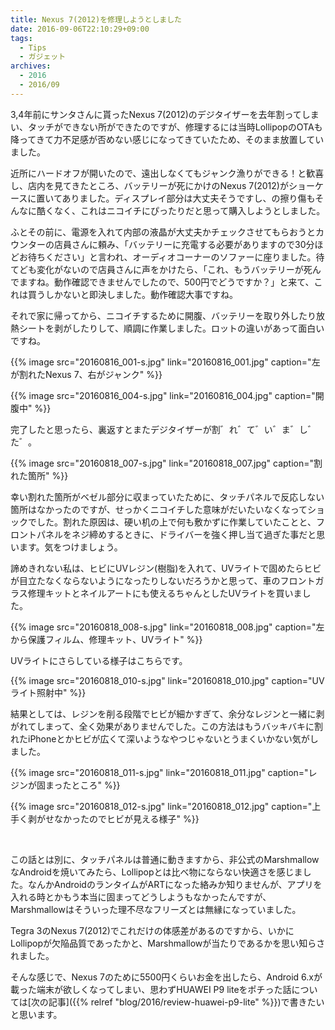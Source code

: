 ```yaml
---
title: Nexus 7(2012)を修理しようとしました
date: 2016-09-06T22:10:29+09:00
tags:
  - Tips
  - ガジェット
archives:
  - 2016
  - 2016/09
---
```


3,4年前にサンタさんに貰ったNexus 7(2012)のデジタイザーを去年割ってしまい、タッチができない所ができたのですが、修理するには当時LollipopのOTAも降ってきて力不足感が否めない感じになってきていたため、そのまま放置していました。

近所にハードオフが開いたので、遠出しなくてもジャンク漁りができる！と歓喜し、店内を見てきたところ、バッテリーが死にかけのNexus 7(2012)がショーケースに置いてありました。ディスプレイ部分は大丈夫そうですし、の擦り傷もそんなに酷くなく、これはニコイチにぴったりだと思って購入しようとしました。

ふとその前に、電源を入れて内部の液晶が大丈夫かチェックさせてもらおうとカウンターの店員さんに頼み、「バッテリーに充電する必要がありますので30分ほどお待ちください」と言われ、オーディオコーナーのソファーに座りました。待てども変化がないので店員さんに声をかけたら、「これ、もうバッテリーが死んでますね。動作確認できませんでしたので、500円でどうですか？」と来て、これは買うしかないと即決しました。動作確認大事ですね。

それで家に帰ってから、ニコイチするために開腹、バッテリーを取り外したり放熱シートを剥がしたりして、順調に作業しました。ロットの違いがあって面白いですね。

{{% image src="20160816_001-s.jpg" link="20160816_001.jpg" caption="左が割れたNexus 7、右がジャンク" %}}

{{% image src="20160816_004-s.jpg" link="20160816_004.jpg" caption="開腹中" %}}

完了したと思ったら、裏返すとまたデジタイザーが割゛れ゛て゛い゛ま゛し゛た゛。

{{% image src="20160818_007-s.jpg" link="20160818_007.jpg" caption="割れた箇所" %}}

幸い割れた箇所がベゼル部分に収まっていたために、タッチパネルで反応しない箇所はなかったのですが、せっかくニコイチした意味がだいたいなくなってショックでした。割れた原因は、硬い机の上で何も敷かずに作業していたことと、フロントパネルをネジ締めするときに、ドライバーを強く押し当て過ぎた事だと思います。気をつけましょう。

諦めきれない私は、ヒビにUVレジン(樹脂)を入れて、UVライトで固めたらヒビが目立たなくならないようになったりしないだろうかと思って、車のフロントガラス修理キットとネイルアートにも使えるちゃんとしたUVライトを買いました。

{{% image src="20160818_008-s.jpg" link="20160818_008.jpg" caption="左から保護フィルム、修理キット、UVライト" %}}

UVライトにさらしている様子はこちらです。

{{% image src="20160818_010-s.jpg" link="20160818_010.jpg" caption="UVライト照射中" %}}

結果としては、レジンを削る段階でヒビが細かすぎて、余分なレジンと一緒に剥がれてしまって、全く効果がありませんでした。この方法はもうバッキバキに割れたiPhoneとかヒビが広くて深いようなやつじゃないとうまくいかない気がしました。

{{% image src="20160818_011-s.jpg" link="20160818_011.jpg" caption="レジンが固まったところ" %}}

{{% image src="20160818_012-s.jpg" link="20160818_012.jpg" caption="上手く剥がせなかったのでヒビが見える様子" %}}

<br>

この話とは別に、タッチパネルは普通に動きますから、非公式のMarshmallowなAndroidを焼いてみたら、Lollipopとは比べ物にならない快適さを感じました。なんかAndroidのランタイムがARTになった絡みか知りませんが、アプリを入れる時とかもう本当に固まってどうしようもなかったんですが、Marshmallowはそういった理不尽なフリーズとは無縁になっていました。

Tegra 3のNexus 7(2012)でこれだけの体感差があるのですから、いかにLollipopが欠陥品質であったかと、Marshmallowが当たりであるかを思い知らされました。

そんな感じで、Nexus 7のために5500円くらいお金を出したら、Android 6.xが載った端末が欲しくなってしまい、思わずHUAWEI P9 liteをポチった話については[次の記事]({{% relref "blog/2016/review-huawei-p9-lite" %}})で書きたいと思います。
